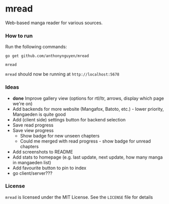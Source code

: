 # mread

Web-based manga reader for various sources.

### How to run

Run the following commands:

```
go get github.com/anthonynguyen/mread
```

```
mread
```

`mread` should now be running at `http://localhost:5678`

### Ideas
* **done** Improve gallery view (options for rtl/ltr, arrows, display which page we're on)
* Add backends for more website (Mangafox, Batoto, etc.) - lower priority, Mangaeden is quite good
* Add (client side) settings button for backend selection
* Save read progress
* Save view progress
  * Show badge for new unseen chapters
  * Could me merged with read progress - show badge for unread chapters
* Add screenshots to README
* Add stats to homepage (e.g. last update, next update, how many manga in mangaeden list)
* Add favourite button to pin to index
* go client/server???

### License

`mread` is licensed under the MIT License. See the `LICENSE` file for details
